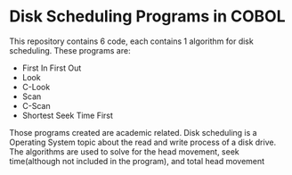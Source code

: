# Disk Scheduling Programs in COBOL
This repository contains 6 code, each contains 1 algorithm for disk scheduling. These programs are:
* First In First Out
* Look
* C-Look
* Scan
* C-Scan
* Shortest Seek Time First

Those programs created are academic related. Disk scheduling is a Operating System topic about the read
and write process of a disk drive. The algorithms are used to solve for the head movement, seek
time(although not included in the program), and total head movement
